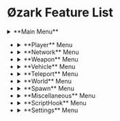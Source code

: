 # Øzark Feature List

<details><summary>**Main Menu**</summary><img src=""></details>

* <details><summary>**Player** Menu</summary><img src=""></details>
* <details><summary>**Network** Menu</summary><img src=""></details>
* <details><summary>**Weapon** Menu</summary><img src=""></details>
* <details><summary>**Vehicle** Menu</summary><img src=""></details>
* <details><summary>**Teleport** Menu</summary><img src=""></details>
* <details><summary>**World** Menu</summary><img src=""></details>
* <details><summary>**Spawn** Menu</summary><img src=""></details>
* <details><summary>**Miscellaneous** Menu</summary><img src=""></details>
* <details><summary>**ScriptHook** Menu</summary><img src=""></details>
* <details><summary>**Settings** Menu</summary><img src=""></details>